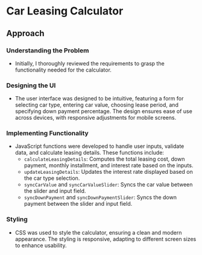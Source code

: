 # Car Leasing Calculator

## Approach

### Understanding the Problem
- Initially, I thoroughly reviewed the requirements to grasp the functionality needed for the calculator.

### Designing the UI
- The user interface was designed to be intuitive, featuring a form for selecting car type, entering car value, choosing lease period, and specifying down payment percentage. The design ensures ease of use across devices, with responsive adjustments for mobile screens.

### Implementing Functionality
- JavaScript functions were developed to handle user inputs, validate data, and calculate leasing details. These functions include:
  - `calculateLeasingDetails`: Computes the total leasing cost, down payment, monthly installment, and interest rate based on the inputs.
  - `updateLeasingDetails`: Updates the interest rate displayed based on the car type selection.
  - `syncCarValue` and `syncCarValueSlider`: Syncs the car value between the slider and input field.
  - `syncDownPayment` and `syncDownPaymentSlider`: Syncs the down payment between the slider and input field.

### Styling
- CSS was used to style the calculator, ensuring a clean and modern appearance. The styling is responsive, adapting to different screen sizes to enhance usability.
